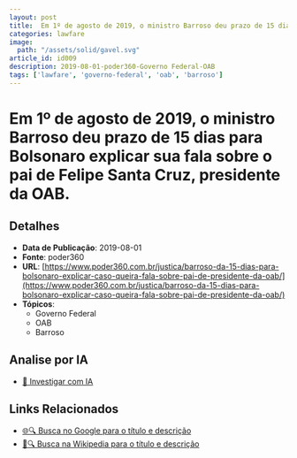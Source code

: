 ```yaml
---
layout: post
title:  Em 1º de agosto de 2019, o ministro Barroso deu prazo de 15 dias para Bolsonaro explicar sua fala sobre o pai de Felipe Santa Cruz, presidente da OAB.
categories: lawfare
image: 
  path: "/assets/solid/gavel.svg"
article_id: id009
description: 2019-08-01-poder360-Governo Federal-OAB
tags: ['lawfare', 'governo-federal', 'oab', 'barroso']
---
```


# Em 1º de agosto de 2019, o ministro Barroso deu prazo de 15 dias para Bolsonaro explicar sua fala sobre o pai de Felipe Santa Cruz, presidente da OAB.

## Detalhes
- **Data de Publicação**: 2019-08-01
- **Fonte**: poder360
- **URL**: [https://www.poder360.com.br/justica/barroso-da-15-dias-para-bolsonaro-explicar-caso-queira-fala-sobre-pai-de-presidente-da-oab/](https://www.poder360.com.br/justica/barroso-da-15-dias-para-bolsonaro-explicar-caso-queira-fala-sobre-pai-de-presidente-da-oab/)
- **Tópicos**:
  - Governo Federal
  - OAB
  - Barroso

## Analise por IA
- [🤖 Investigar com IA](https://www.perplexity.ai/search?q=%22not%C3%ADcia%20artigo%20Brasil%22%20Em%201%C2%BA%20de%20agosto%20de%202019%2C%20o%20ministro%20Barroso%20deu%20prazo%20de%2015%20dias%20para%20Bolsonaro%20explicar%20sua%20fala%20sobre%20o%20pai%20de%20Felipe%20Santa%20Cruz%2C%20presidente%20da%20OAB.%20poder360%202019-08-01)

## Links Relacionados
- [🌐🔍 Busca no Google para o título e descrição](https://www.google.com/search?q=%22not%C3%ADcia%20artigo%20Brasil%22%20Em%201%C2%BA%20de%20agosto%20de%202019%2C%20o%20ministro%20Barroso%20deu%20prazo%20de%2015%20dias%20para%20Bolsonaro%20explicar%20sua%20fala%20sobre%20o%20pai%20de%20Felipe%20Santa%20Cruz%2C%20presidente%20da%20OAB.%20poder360%202019-08-01)
- [📖🔍 Busca na Wikipedia para o título e descrição](https://pt.wikipedia.org/w/index.php?search=%22not%C3%ADcia%20artigo%20Brasil%22%20Em%201%C2%BA%20de%20agosto%20de%202019%2C%20o%20ministro%20Barroso%20deu%20prazo%20de%2015%20dias%20para%20Bolsonaro%20explicar%20sua%20fala%20sobre%20o%20pai%20de%20Felipe%20Santa%20Cruz%2C%20presidente%20da%20OAB.%20poder360%202019-08-01)

